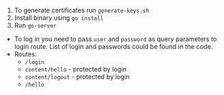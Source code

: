 1. To generate certificates run `generate-keys.sh`
2. Install binary using `go install`
3. Run `go-server`

* To log in you need to pass `user` and `password` as query parameters to login route. List of login and passwords could be found in the code.
* Routes:
  * `/login`
  * `content/hello` - protected by login
  * `content/logout` - protected by login
  * `/hello`
